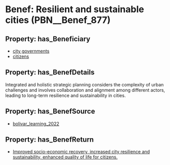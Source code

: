 # Benef: __Resilient and sustainable cities__ (PBN__Benef_877)

## Property: has_Beneficiary

* [city governments](../Stakeholder/PBN__Stakeholder_354)
* [citizens](../Stakeholder/PBN__Stakeholder_54)

## Property: has_BenefDetails

Integrated and holistic strategic planning considers the complexity of urban challenges and involves collaboration and alignment among different actors, leading to long-term resilience and sustainability in cities.

## Property: has_BenefSource

* [bolivar_learning_2022](../Article/PBN__Article_177)

## Property: has_BenefReturn

* [Improved socio-economic recovery, increased city resilience and sustainability, enhanced quality of life for citizens.](../BenefReturn/PBN__BenefReturn_958)

